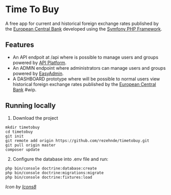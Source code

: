 # Time To Buy
A free app for current and historical foreign exchange rates published by the [European Central Bank](https://exchangeratesapi.io/) developed using the [Symfony PHP Framework](https://symfony.com/doc/current/index.html).

## Features
- An API endpoit at /api where is possible to manage users and groups powered by [API Platform](https://api-platform.com/).
- An ADMIN endpoint where administrators can manage users and groups powered by [EasyAdmin](https://symfony.com/doc/current/bundles/EasyAdminBundle/index.html).
- A DASHBOARD prototype where will be possible to normal users view historical foreign exchange rates published by the [European Central Bank](https://exchangeratesapi.io/) #wip.

## Running locally
1. Download the project
```
mkdir timetobuy
cd timetobuy
git init
git remote add origin https://github.com/rezehnde/timetobuy.git
git pull origin master
composer update
```
2. Configure the database into .env file and run:
```
php bin/console doctrine:database:create
php bin/console doctrine:migrations:migrate
php bin/console doctrine:fixtures:load
```

_Icon by [Icons8](https://icons8.com)_
